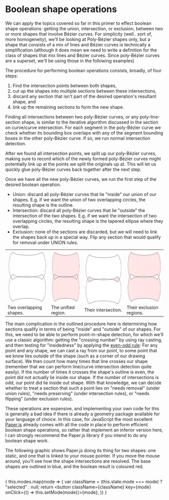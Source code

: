 # Boolean shape operations

We can apply the topics covered so far in this primer to effect boolean shape operations: getting the union, intersection, or exclusion, between two or more shapes that involve Bézier curves. For simplicity (well.. sort of, more homogeneity), we'll be looking at Poly-Bézier shapes only, but a shape that consists of a mix of lines and Bézier curves is technically a simplification (although it does mean we need to write a definition for the class of shapes that mix lines and Bézier curves. Since poly-Bézier curves are a superset, we'll be using those in the following examples)

The procedure for performing boolean operations consists, broadly, of four steps:

1. Find the intersection points between both shapes,
2. cut up the shapes into multiple sections between these intersections,
3. discard any section that isn't part of the desired operation's resultant shape, and
4. link up the remaining sections to form the new shape.

Finding all intersections between two poly-Bézier curves, or any poly-line-section shape, is similar to the iterative algorithm discussed in the section on curve/curve intersection. For each segment in the poly-Bézier curve we check whether its bounding box overlaps with any of the segment bounding boxes in the other poly-Bézier curve. If so, we run normal intersection detection.

After we found all intersection points, we split up our poly-Bézier curves, making sure to record which of the newly formed poly-Bézier curves might potentially link up at the points we split the originals up at. This will let us quickly glue poly-Bézier curves back together after the next step.

Once we have all the new poly-Bézier curves, we run the first step of the desired boolean operation.

- Union: discard all poly-Bézier curves that lie "inside" our union of our shapes. E.g. if we want the union of two overlapping circles, the resulting shape is the outline.
- Intersection: discard all poly-Bézier curves that lie "outside" the intersection of the two shapes. E.g. if we want the intersection of two overlapping circles, the resulting shape is the tapered ellipse where they overlap.
- Exclusion: none of the sections are discarded, but we will need to link the shapes back up in a special way. Flip any section that would qualify for removal under UNION rules.

<table className="sketch"><tbody><tr>
  <td className="labeled-image">
    <img src="images/op_base.gif" height="169px"/>
    Two overlapping shapes.
  </td>
  <td className="labeled-image">
    <img src="images/op_union.gif" height="169px"/>
    The unified region.
  </td>
  <td className="labeled-image">
    <img src="images/op_intersection.gif" height="169px"/>
    Their intersection.
  </td>
  <td className="labeled-image">
    <img src="images/op_exclusion.gif" height="169px"/>
    Their exclusion regions.
  </td>
</tr></tbody></table>

The main complication in the outlined procedure here is determining how sections qualify in terms of being "inside" and "outside" of our shapes. For this, we need to be able to perform point-in-shape detection, for which we'll use a classic algorithm: getting the "crossing number" by using ray casting, and then testing for "insidedness" by applying the [even-odd rule](http://folk.uio.no/bjornw/doc/bifrost-ref/bifrost-ref-12.html): For any point and any shape, we can cast a ray from our point, to some point that we know lies outside of the shape (such as a corner of our drawing surface). We then count how many times that line crosses our shape (remember that we can perform line/curve intersection detection quite easily). If the number of times it crosses the shape's outline is even, the point did not actually lie inside our shape. If the number of intersections is odd, our point did lie inside out shape. With that knowledge, we can decide whether to treat a section that such a point lies on "needs removal" (under union rules), "needs preserving" (under intersection rules), or "needs flipping" (under exclusion rules).

These operations are expensive, and implementing your own code for this is generally a bad idea if there is already a geometry package available for your language of choice. In this case, for JavaScript the most excellent [Paper.js](http://paperjs.org) already comes with all the code in place to perform efficient boolean shape operations, so rather that implement an inferior version here, I can strongly recommend the Paper.js library if you intend to do any boolean shape work.

The following graphic shows Paper.js doing its thing for two shapes: one static, and one that is linked to your mouse pointer. If you move the mouse around, you'll see how the shape intersections are resolved. The base shapes are outlined in blue, and the boolean result is coloured red.

<Graphic preset="simple" title="Boolean shape operations with Paper.js" paperjs={true} setup={this.setup} draw={this.draw} onMouseMove={this.onMouseMove}><br/>{
  this.modes.map(mode => {
    var className = (this.state.mode === mode) ? "selected" : null;
    return <button className={className} key={mode} onClick={() => this.setMode(mode)}>{mode}</button>;
  })
}</Graphic>

